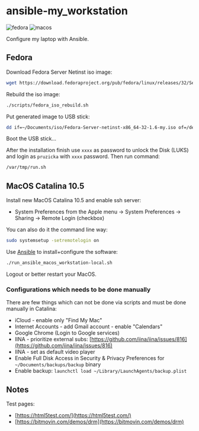 # ansible-my_workstation

![fedora](https://github.com/ruzickap/ansible-my_workstation/workflows/fedora/badge.svg)
![macos](https://github.com/ruzickap/ansible-my_workstation/workflows/macos/badge.svg)

Configure my laptop with Ansible.

## Fedora

Download Fedora Server Netinst iso image:

```bash
wget https://download.fedoraproject.org/pub/fedora/linux/releases/32/Server/x86_64/iso/Fedora-Server-netinst-x86_64-32-1.6.iso -O ~/Documents/iso/
```

Rebuild the iso image:

```bash
./scripts/fedora_iso_rebuild.sh
```

Put generated image to USB stick:

```bash
dd if=~/Documents/iso/Fedora-Server-netinst-x86_64-32-1.6-my.iso of=/dev/sdb bs=8M
```

Boot the USB stick...

After the installation finish use `xxxx` as password to unlock the Disk (LUKS)
and login as `pruzicka` with `xxxx` password. Then run command:

```bash
/var/tmp/run.sh
```

## MacOS Catalina 10.5

Install new MacOS Catalina 10.5 and enable ssh server:

* System Preferences from the Apple menu -> System Preferences -> Sharing
  -> Remote Login (checkbox)

You can also do it the command line way:

```bash
sudo systemsetup -setremotelogin on
```

Use [Ansible](https://www.ansible.com/) to install+configure the software:

```bash
./run_ansible_macos_workstation-local.sh
```

Logout or better restart your MacOS.

### Configurations which needs to be done manually

There are few things which can not be done via scripts and must be done
manually in Catalina:

* iCloud - enable only "Find My Mac"
* Internet Accounts - add Gmail account - enable "Calendars"
* Google Chrome (Login to Google services)
* IINA - prioritize external subs: [https://github.com/iina/iina/issues/816](https://github.com/iina/iina/issues/816)
* IINA - set as default video player
* Enable Full Disk Access in Security & Privacy Preferences for
  `~/Documents/backups/backup` binary
* Enable backup: `launchctl load ~/Library/LaunchAgents/backup.plist`

## Notes

Test pages:

* [https://html5test.com/](https://html5test.com/)
* [https://bitmovin.com/demos/drm](https://bitmovin.com/demos/drm)
